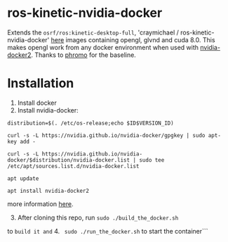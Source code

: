 # ros-kinetic-nvidia-docker
Extends the `osrf/ros:kinetic-desktop-full`, 'craymichael /
ros-kinetic-nvidia-docker' [here](https://github.com/craymichael/ros-kinetic-nvidia-docker) images containing opengl, glvnd and cuda 8.0. This makes opengl work from any docker environment when used with
[nvidia-docker2](https://github.com/NVIDIA/nvidia-docker). Thanks to
[phromo](https://github.com/phromo/ros-indigo-desktop-full-nvidia) for the
baseline. 


# Installation
1. Install docker
2. Install nvidia-docker:

 ```distribution=$(. /etc/os-release;echo $ID$VERSION_ID)```

 ```curl -s -L https://nvidia.github.io/nvidia-docker/gpgkey | sudo apt-key add -```
 
 ```curl -s -L https://nvidia.github.io/nvidia-docker/$distribution/nvidia-docker.list | sudo tee /etc/apt/sources.list.d/nvidia-docker.list``` 
 
 ```apt update```
 
 ```apt install nvidia-docker2```

more information [here](https://github.com/NVIDIA/nvidia-docker).

3. After cloning this repo, run
```sudo ./build_the_docker.sh``` 

to 
```build it and```
4. ``` sudo ./run_the_docker.sh```
to start the container```
